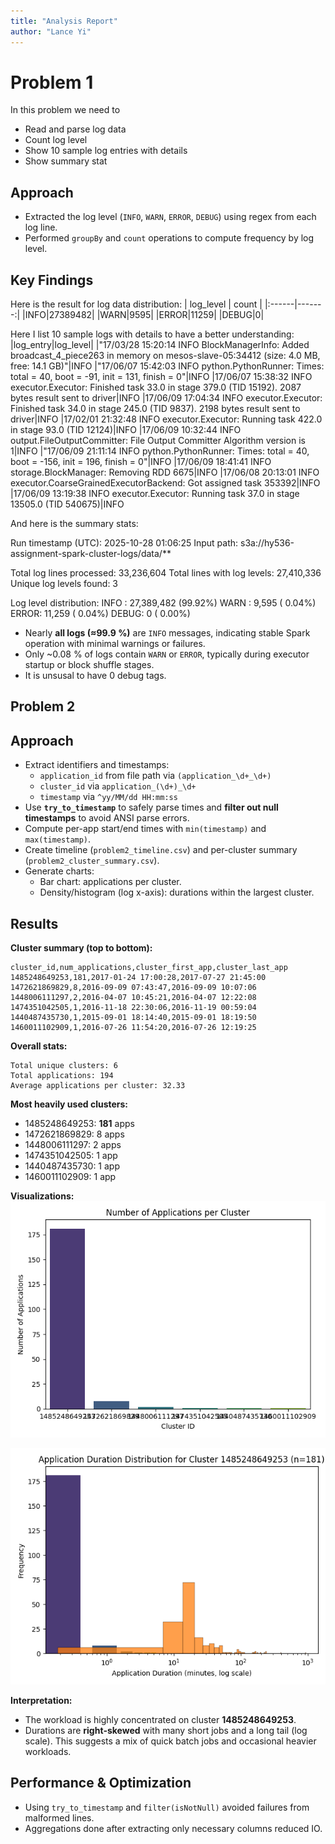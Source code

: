 ```yaml
---
title: "Analysis Report"
author: "Lance Yi"
---
```


# Problem 1

In this problem we need to
- Read and parse log data
- Count log level
- Show 10 sample log entries with details
- Show summary stat

## **Approach**
- Extracted the log level (`INFO`, `WARN`, `ERROR`, `DEBUG`) using regex from each log line.
- Performed `groupBy` and `count` operations to compute frequency by log level.

## **Key Findings**
Here is the result for log data distribution:
| log_level | count |
|:------|-------:|
|INFO|27389482|
|WARN|9595|
|ERROR|11259|
|DEBUG|0|

Here I list 10 sample logs with details to have a better understanding:
|log_entry|log_level|
|"17/03/28 15:20:14 INFO BlockManagerInfo: Added broadcast_4_piece263 in memory on mesos-slave-05:34412 (size: 4.0 MB, free: 14.1 GB)"|INFO
|"17/06/07 15:42:03 INFO python.PythonRunner: Times: total = 40, boot = -91, init = 131, finish = 0"|INFO
|17/06/07 15:38:32 INFO executor.Executor: Finished task 33.0 in stage 379.0 (TID 15192). 2087 bytes result sent to driver|INFO
|17/06/09 17:04:34 INFO executor.Executor: Finished task 34.0 in stage 245.0 (TID 9837). 2198 bytes result sent to driver|INFO
|17/02/01 21:32:48 INFO executor.Executor: Running task 422.0 in stage 93.0 (TID 12124)|INFO
|17/06/09 10:32:44 INFO output.FileOutputCommitter: File Output Committer Algorithm version is 1|INFO
|"17/06/09 21:11:14 INFO python.PythonRunner: Times: total = 40, boot = -156, init = 196, finish = 0"|INFO
|17/06/09 18:41:41 INFO storage.BlockManager: Removing RDD 6675|INFO
|17/06/08 20:13:01 INFO executor.CoarseGrainedExecutorBackend: Got assigned task 353392|INFO
|17/06/09 13:19:38 INFO executor.Executor: Running task 37.0 in stage 13505.0 (TID 540675)|INFO

And here is the summary stats:

Run timestamp (UTC): 2025-10-28 01:06:25
Input path: s3a://hy536-assignment-spark-cluster-logs/data/**

Total log lines processed: 33,236,604
Total lines with log levels: 27,410,336
Unique log levels found: 3

Log level distribution:
  INFO : 27,389,482 (99.92%)
  WARN :      9,595 ( 0.04%)
  ERROR:     11,259 ( 0.04%)
  DEBUG:          0 ( 0.00%)

- Nearly **all logs (≈99.9 %)** are `INFO` messages, indicating stable Spark operation with minimal warnings or failures.
- Only ~0.08 % of logs contain `WARN` or `ERROR`, typically during executor startup or block shuffle stages.
- It is unsusal to have 0 debug tags. 


## Problem 2

## Approach 
- Extract identifiers and timestamps:
  - `application_id` from file path via `(application_\d+_\d+)`
  - `cluster_id` via `application_(\d+)_\d+`
  - `timestamp` via `^yy/MM/dd HH:mm:ss`
- Use **`try_to_timestamp`** to safely parse times and **filter out null timestamps** to avoid ANSI parse errors.
- Compute per-app start/end times with `min(timestamp)` and `max(timestamp)`.
- Create timeline (`problem2_timeline.csv`) and per-cluster summary (`problem2_cluster_summary.csv`).
- Generate charts:
  - Bar chart: applications per cluster.
  - Density/histogram (log x-axis): durations within the largest cluster.

## Results

**Cluster summary (top to bottom):**
```
cluster_id,num_applications,cluster_first_app,cluster_last_app
1485248649253,181,2017-01-24 17:00:28,2017-07-27 21:45:00
1472621869829,8,2016-09-09 07:43:47,2016-09-09 10:07:06
1448006111297,2,2016-04-07 10:45:21,2016-04-07 12:22:08
1474351042505,1,2016-11-18 22:30:06,2016-11-19 00:59:04
1440487435730,1,2015-09-01 18:14:40,2015-09-01 18:19:50
1460011102909,1,2016-07-26 11:54:20,2016-07-26 12:19:25
```

**Overall stats:**
```
Total unique clusters: 6
Total applications: 194
Average applications per cluster: 32.33
```

**Most heavily used clusters:**
- 1485248649253: **181** apps
- 1472621869829: 8 apps
- 1448006111297: 2 apps
- 1474351042505: 1 app
- 1440487435730: 1 app
- 1460011102909: 1 app

**Visualizations:** 
![Bar Chart](data/output/problem2_bar_chart.png)

![Density Plot](data/output/problem2_density_plot.png)


**Interpretation:**  
- The workload is highly concentrated on cluster **1485248649253**.  
- Durations are **right‑skewed** with many short jobs and a long tail (log scale). This suggests a mix of quick batch jobs and occasional heavier workloads.

## Performance & Optimization 
- Using `try_to_timestamp` and `filter(isNotNull)` avoided failures from malformed lines.
- Aggregations done after extracting only necessary columns reduced IO.
